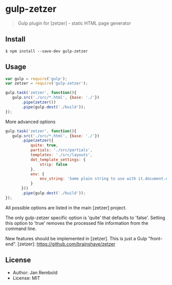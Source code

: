 # gulp-zetzer

> Gulp plugin for [zetzer] - static HTML page generator

## Install

```
$ npm install --save-dev gulp-zetzer
```


## Usage

```js
var gulp = require('gulp');
var zetzer = require('gulp-zetzer');

gulp.task('zetzer', function(){
   gulp.src('./src/*.html', {base: './'})
       .pipe(zetzer())
       .pipe(gulp.dest('./build'));
});
```

More advanced options
```js
gulp.task('zetzer', function(){
   gulp.src('./src/*.html', {base: './'})
       .pipe(zetzer({
           quite: true,
		   partials: './src/partials',
		   templates: './src/layouts',
		   dot_template_settings: {
			   strip: false
		   },
		   env: {
			   env_string: 'Some plain string to use with it.document.env_string'
		   }
       }))
       .pipe(gulp.dest('./build'));
});
```

All possible options are listed in the main [zetzer] project.

The only gulp-zetzer specific option is 'quite' that defaults to 'false'. 
Setting this option to 'true' removes the processed file information from the command line.  


New features should be implemented in [zetzer]. This is just a Gulp "front-end".
[zetzer]: https://github.com/brainshave/zetzer


## License
* Author: Jan Rembold
* License: MIT
